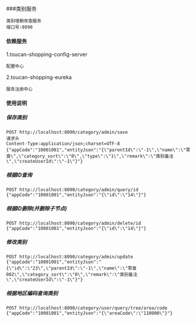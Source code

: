 ###类别服务
    
    类别增删改查服务
    端口号:8090
    

#### 依赖服务
1.toucan-shopping-config-server

    配置中心
    
2.toucan-shopping-eureka
    
    服务注册中心



#### 使用说明
    
##### 保存类别
    
    POST http://localhost:8090/category/admin/save
    请求头
    Content-Type:application/json;charset=UTF-8
    {"appCode":"10001001","entityJson":"{\"parentId\":\"-1\",\"name\":\"零食\",\"category_sort\":\"0\",\"type\":\"1\",\"remark\":\"类别备注\",\"createUserId\":\"-1\"}"}


##### 根据ID查询

    POST http://localhost:8090/category/admin/query/id
    {"appCode":"10001001","entityJson":"{\"id\":\"14\"}"}

##### 根据ID删除(并删除子节点)

    POST http://localhost:8090/category/admin/delete/id
    {"appCode":"10001001","entityJson":"{\"id\":\"14\"}"}
    
##### 修改类别

    POST http://localhost:8090/category/admin/update
    {"appCode":"10001001","entityJson":"{\"id\":\"23\",\"parentId\":\"-1\",\"name\":\"零食002\",\"category_sort\":\"0\",\"remark\":\"类别备注\",\"createUserId\":\"-1\"}"}
    
##### 根据地区编码查询类别
    
    POST http://localhost:8090/category/user/query/tree/area/code
    {"appCode":"10001001","entityJson":"{\"areaCode\":\"110000\"}"}

    

